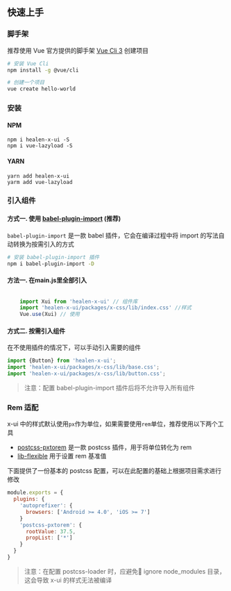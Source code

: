 ## 快速上手

### 脚手架

推荐使用 Vue 官方提供的脚手架 [Vue Cli 3](https://cli.vuejs.org/zh/) 创建项目

```bash
# 安装 Vue Cli
npm install -g @vue/cli

# 创建一个项目
vue create hello-world
```


### 安装

#### NPM

```shell
npm i healen-x-ui -S
npm i vue-lazyload -S
```

#### YARN

```shell
yarn add healen-x-ui
yarm add vue-lazyload
```


### 引入组件

#### 方式一. 使用 [babel-plugin-import](https://github.com/ant-design/babel-plugin-import) (推荐)

`babel-plugin-import` 是一款 babel 插件，它会在编译过程中将 import 的写法自动转换为按需引入的方式

```bash
# 安装 babel-plugin-import 插件
npm i babel-plugin-import -D
```


#### 方法一. 在main.js里全部引入

```js

    import Xui from 'healen-x-ui' // 组件库
    import 'healen-x-ui/packages/x-css/lib/index.css' //样式
    Vue.use(Xui) // 使用

```



#### 方式二. 按需引入组件

在不使用插件的情况下，可以手动引入需要的组件

```js
import {Button} from 'healen-x-ui';
import 'healen-x-ui/packages/x-css/lib/base.css';
import 'healen-x-ui/packages/x-css/lib/button.css';
```


> 注意：配置 babel-plugin-import 插件后将不允许导入所有组件


### Rem 适配

x-ui 中的样式默认使用`px`作为单位，如果需要使用`rem`单位，推荐使用以下两个工具

- [postcss-pxtorem](https://github.com/cuth/postcss-pxtorem) 是一款 postcss 插件，用于将单位转化为 rem
- [lib-flexible](https://github.com/amfe/lib-flexible) 用于设置 rem 基准值

下面提供了一份基本的 postcss 配置，可以在此配置的基础上根据项目需求进行修改

```js
module.exports = {
  plugins: {
    'autoprefixer': {
      browsers: ['Android >= 4.0', 'iOS >= 7']
    }
    'postcss-pxtorem': {
      rootValue: 37.5,
      propList: ['*']
    }
  }
}
```

> 注意：在配置 postcss-loader 时，应避免 ignore node_modules 目录，这会导致 x-ui 的样式无法被编译
